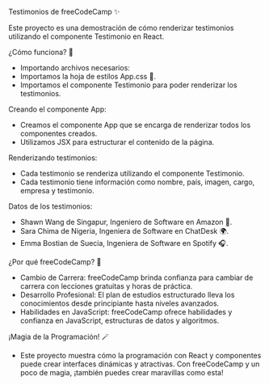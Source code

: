 Testimonios de freeCodeCamp ✨

Este proyecto es una demostración de cómo renderizar testimonios utilizando el componente Testimonio en React.

¿Cómo funciona? 🚀
  - Importando archivos necesarios:
  - Importamos la hoja de estilos App.css 🎨.
  - Importamos el componente Testimonio para poder renderizar los testimonios.

Creando el componente App:
  - Creamos el componente App que se encarga de renderizar todos los componentes creados.
  - Utilizamos JSX para estructurar el contenido de la página.

Renderizando testimonios:
  -  Cada testimonio se renderiza utilizando el componente Testimonio.
  -  Cada testimonio tiene información como nombre, país, imagen, cargo, empresa y testimonio.

Datos de los testimonios:
  -  Shawn Wang de Singapur, Ingeniero de Software en Amazon 🚀.
  -  Sara Chima de Nigeria, Ingeniera de Software en ChatDesk 🌍.
  -  Emma Bostian de Suecia, Ingeniera de Software en Spotify 🎧.

¿Por qué freeCodeCamp? 🌟
  -  Cambio de Carrera: freeCodeCamp brinda confianza para cambiar de carrera con lecciones gratuitas y horas de práctica.
  - Desarrollo Profesional: El plan de estudios estructurado lleva los conocimientos desde principiante hasta niveles avanzados.
  - Habilidades en JavaScript: freeCodeCamp ofrece habilidades y confianza en JavaScript, estructuras de datos y algoritmos.

¡Magia de la Programación! 🪄
  - Este proyecto muestra cómo la programación con React y componentes puede crear interfaces dinámicas y atractivas. Con freeCodeCamp y un poco de magia, ¡también puedes crear maravillas como esta!
